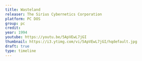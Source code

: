 ```yaml
---
title: Wasteland
releaser: The Sirius Cybernetics Corporation
platform: PC DOS
group: pc
credit:
year: 1994
youtube: https://youtu.be/5ApVEwL7jGI
thumbnail: https://i3.ytimg.com/vi/5ApVEwL7jGI/hqdefault.jpg
draft: true
type: timeline
---
```


